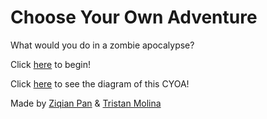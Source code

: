 # Choose Your Own Adventure
What would you do in a zombie apocalypse?

Click [here](waking-up.md) to begin!

Click [here](https://docs.google.com/a/hstat.org/drawings/d/1aQa8rvC7TLKEHXOYq_6SDcFCcs5sOAakG_SPMKyVS74/edit?usp=sharing) to see the diagram of this CYOA!

Made by [Ziqian Pan](https://github.com/ziqianp0918) & [Tristan Molina](https://github.com/tristanm7522)